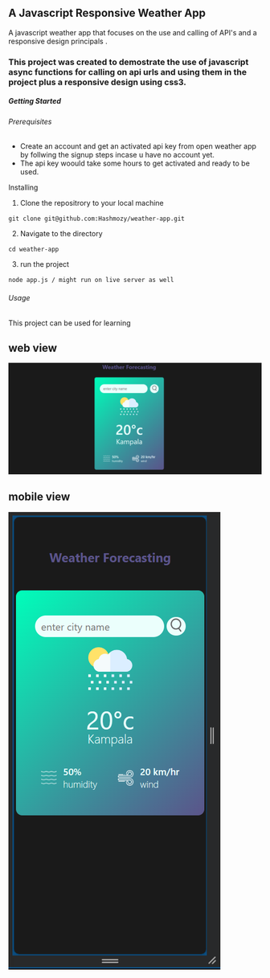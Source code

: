 ## A Javascript Responsive Weather App

A javascript weather app that focuses on the use and calling of API's and a responsive design principals .

### This project was created to demostrate the use of javascript async functions for calling on api urls and using them in the project plus a responsive design using css3.

##### Getting Started

###### Prerequisites

- Create an account and get an activated api key from open weather app by follwing the signup steps incase u have no account yet.
- The api key woould take some hours to get activated and ready to be used.

Installing

1. Clone the repositrory to your local machine

```
git clone git@github.com:Hashmozy/weather-app.git
```

2. Navigate to the directory

```
cd weather-app
```

3. run the project

```
node app.js / might run on live server as well
```

###### Usage

This project can be used for learning

## web view

![1704615913588](image/README/1704615913588.png)

## mobile view

![1704615941305](image/README/1704615941305.png)
